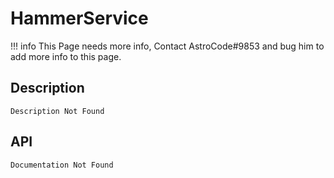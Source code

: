 # HammerService

!!! info
    This Page needs more info, Contact AstroCode#9853 and bug him to add more info to this page.

## Description

    Description Not Found

## API

    Documentation Not Found
